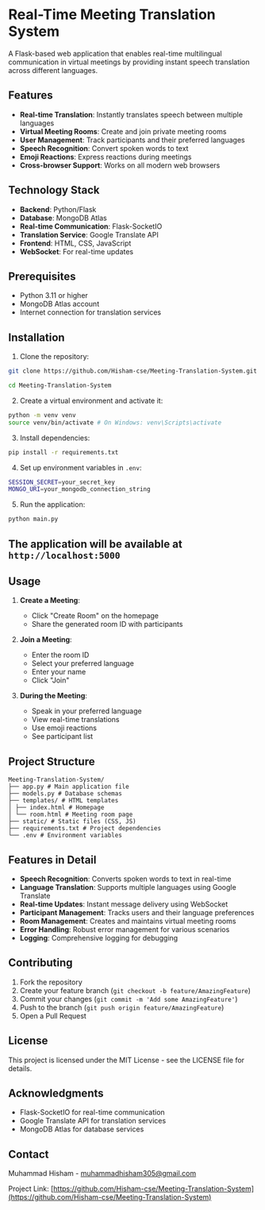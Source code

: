 # Real-Time Meeting Translation System

A Flask-based web application that enables real-time multilingual communication in virtual meetings by providing instant speech translation across different languages.

## Features

- **Real-time Translation**: Instantly translates speech between multiple languages
- **Virtual Meeting Rooms**: Create and join private meeting rooms
- **User Management**: Track participants and their preferred languages
- **Speech Recognition**: Convert spoken words to text
- **Emoji Reactions**: Express reactions during meetings
- **Cross-browser Support**: Works on all modern web browsers

## Technology Stack

- **Backend**: Python/Flask
- **Database**: MongoDB Atlas
- **Real-time Communication**: Flask-SocketIO
- **Translation Service**: Google Translate API
- **Frontend**: HTML, CSS, JavaScript
- **WebSocket**: For real-time updates

## Prerequisites

- Python 3.11 or higher
- MongoDB Atlas account
- Internet connection for translation services

## Installation

1. Clone the repository:
```bash
git clone https://github.com/Hisham-cse/Meeting-Translation-System.git

cd Meeting-Translation-System
```

2. Create a virtual environment and activate it:
```bash
python -m venv venv
source venv/bin/activate # On Windows: venv\Scripts\activate
```
3. Install dependencies:
```bash
pip install -r requirements.txt
```
4. Set up environment variables in `.env`:
```bash
SESSION_SECRET=your_secret_key
MONGO_URI=your_mongodb_connection_string
```
5. Run the application:
```bash
python main.py
```

## The application will be available at `http://localhost:5000`

## Usage

1. **Create a Meeting**:
   - Click "Create Room" on the homepage
   - Share the generated room ID with participants

2. **Join a Meeting**:
   - Enter the room ID
   - Select your preferred language
   - Enter your name
   - Click "Join"

3. **During the Meeting**:
   - Speak in your preferred language
   - View real-time translations
   - Use emoji reactions
   - See participant list

## Project Structure
```
Meeting-Translation-System/
├── app.py # Main application file
├── models.py # Database schemas
├── templates/ # HTML templates
│ ├── index.html # Homepage
│ └── room.html # Meeting room page
├── static/ # Static files (CSS, JS)
├── requirements.txt # Project dependencies
└── .env # Environment variables
```

## Features in Detail

- **Speech Recognition**: Converts spoken words to text in real-time
- **Language Translation**: Supports multiple languages using Google Translate
- **Real-time Updates**: Instant message delivery using WebSocket
- **Participant Management**: Tracks users and their language preferences
- **Room Management**: Creates and maintains virtual meeting rooms
- **Error Handling**: Robust error management for various scenarios
- **Logging**: Comprehensive logging for debugging

## Contributing

1. Fork the repository
2. Create your feature branch (`git checkout -b feature/AmazingFeature`)
3. Commit your changes (`git commit -m 'Add some AmazingFeature'`)
4. Push to the branch (`git push origin feature/AmazingFeature`)
5. Open a Pull Request

## License

This project is licensed under the MIT License - see the LICENSE file for details.

## Acknowledgments

- Flask-SocketIO for real-time communication
- Google Translate API for translation services
- MongoDB Atlas for database services

## Contact

Muhammad Hisham - muhammadhisham305@gmail.com

Project Link: [https://github.com/Hisham-cse/Meeting-Translation-System](https://github.com/Hisham-cse/Meeting-Translation-System)

